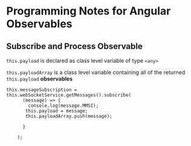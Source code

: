 # Programming Notes for Angular Observables

## Subscribe and Process Observable

```this.payload``` is declared as class level variable of type ``` <any> ``` 

```this.payloadArray``` is a class level variable containing all of the returned ```this.payload``` **observables**
```
this.messageSubscription = this.webSocketService.getMessages().subscribe(
      (message) => {
        console.log(message.MMSI);
       this.payload = message;
       this.payloadArray.push(message);

      }

    );
```
